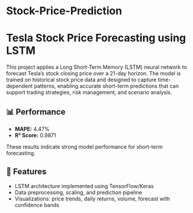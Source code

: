 # Stock-Price-Prediction

# Tesla Stock Price Forecasting using LSTM

This project applies a Long Short-Term Memory (LSTM) neural network to forecast Tesla’s stock closing price over a 21-day horizon. The model is trained on historical stock price data and designed to capture time-dependent patterns, enabling accurate short-term predictions that can support trading strategies, risk management, and scenario analysis.

## 📊 Performance
- **MAPE:** 4.47%
- **R² Score:** 0.9871  

These results indicate strong model performance for short-term forecasting.

## 🚀 Features
- LSTM architecture implemented using TensorFlow/Keras  
- Data preprocessing, scaling, and prediction pipeline  
- Visualizations: price trends, daily returns, volume, forecast with confidence bands  



